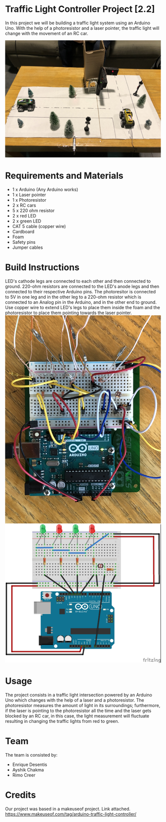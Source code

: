 # Traffic Light Controller Project [2.2]

In this project we will be building a traffic light system using an Arduino Uno. With the help of a photoresistor and a laser pointer, the traffic light will change with the movement of an RC car.

![Traffic light project](https://github.com/enriquedes/carnitas/blob/master/img/IMG_1004.JPG)

# Requirements and Materials

* 1 x Arduino (Any Arduino works)
* 1 x Laser pointer
* 1 x Photoresistor
* 2 x RC cars
* 5 x 220 ohm resistor
* 2 x red LED
* 2 x green LED
* CAT 5 cable (copper wire)
* Cardboard
* Foam
* Safety pins
* Jumper cables


# Build Instructions

LED's cathode legs are connected to each other and then connected to ground. 220-ohm resistors are connected to the LED's anode legs and then connected to their respective Arduino pins. The photoresitor is connected to 5V in one leg and in the other leg to a 220-ohm resistor which is connected to an Analog pin in the Arduino, and in the other end to ground. Use copper wire to extend LED's legs to place them inside the foam and the photoresistor to place them pointing towards the laser pointer.
![Arduino build](https://github.com/enriquedes/carnitas/blob/master/img/IMG_0991.JPG)
![Arduino build](https://github.com/enriquedes/carnitas/blob/master/img/Project%20build_bb.jpg)

# Usage

The project consists in a traffic light intersection powered by an Arduino Uno which changes with the help of a laser and a photoresistor. The photoresistor measures the amount of light in its surroundings; furthermore, if the laser is pointing to the photoresistor all the time and the laser gets blocked by an RC car, in this case, the light measurement will fluctuate resulting in changing the traffic lights from red to green.


# Team

The team is consisted by:

* Enrique Desentis
* Ayshik Chakma
* Rimo Creer

# Credits

Our project was based in a makeuseof project. Link attached.
https://www.makeuseof.com/tag/arduino-traffic-light-controller/
